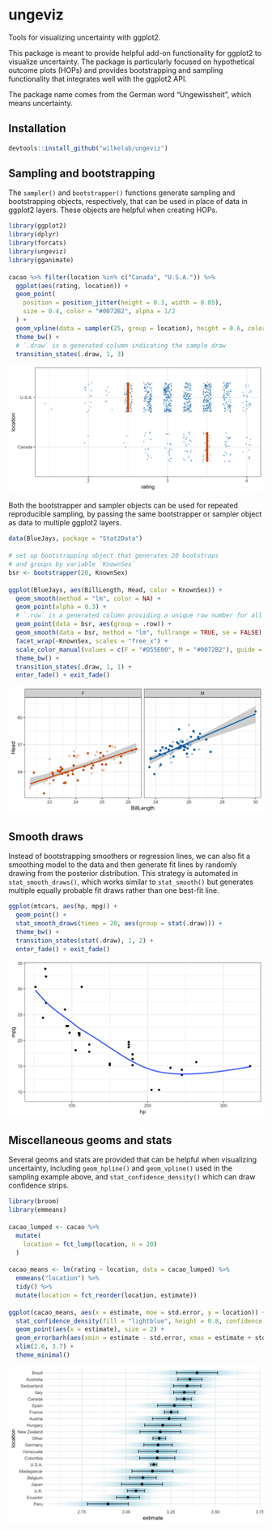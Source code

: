 
<!-- README.md is generated from README.Rmd. Please edit that file -->

# ungeviz

Tools for visualizing uncertainty with ggplot2.

This package is meant to provide helpful add-on functionality for
ggplot2 to visualize uncertainty. The package is particularly focused on
hypothetical outcome plots (HOPs) and provides bootstrapping and
sampling functionality that integrates well with the ggplot2 API.

The package name comes from the German word “Ungewissheit”, which means
uncertainty.

## Installation

``` r
devtools::install_github("wilkelab/ungeviz")
```

## Sampling and bootstrapping

The `sampler()` and `bootstrapper()` functions generate sampling and
bootstrapping objects, respectively, that can be used in place of data
in ggplot2 layers. These objects are helpful when creating HOPs.

``` r
library(ggplot2)
library(dplyr)
library(forcats)
library(ungeviz)
library(gganimate)

cacao %>% filter(location %in% c("Canada", "U.S.A.")) %>%
  ggplot(aes(rating, location)) +
  geom_point(
    position = position_jitter(height = 0.3, width = 0.05), 
    size = 0.4, color = "#0072B2", alpha = 1/2
  ) +
  geom_vpline(data = sampler(25, group = location), height = 0.6, color = "#D55E00") +
  theme_bw() + 
  # `.draw` is a generated column indicating the sample draw
  transition_states(.draw, 1, 3)
```

![](man/figures/README-cacao-samples-anim-1.gif)<!-- -->

Both the bootstrapper and sampler objects can be used for repeated
reproducible sampling, by passing the same bootstrapper or sampler
object as data to multiple ggplot2 layers.

``` r
data(BlueJays, package = "Stat2Data")

# set up bootstrapping object that generates 20 bootstraps
# and groups by variable `KnownSex`
bsr <- bootstrapper(20, KnownSex)

ggplot(BlueJays, aes(BillLength, Head, color = KnownSex)) +
  geom_smooth(method = "lm", color = NA) +
  geom_point(alpha = 0.3) +
  # `.row` is a generated column providing a unique row number for all rows
  geom_point(data = bsr, aes(group = .row)) +
  geom_smooth(data = bsr, method = "lm", fullrange = TRUE, se = FALSE) +
  facet_wrap(~KnownSex, scales = "free_x") +
  scale_color_manual(values = c(F = "#D55E00", M = "#0072B2"), guide = "none") +
  theme_bw() +
  transition_states(.draw, 1, 1) + 
  enter_fade() + exit_fade()
```

![](man/figures/README-bluejays-lm-anim-1.gif)<!-- -->

## Smooth draws

Instead of bootstrapping smoothers or regression lines, we can also fit
a smoothing model to the data and then generate fit lines by randomly
drawing from the posterior distribution. This strategy is automated in
`stat_smooth_draws()`, which works similar to `stat_smooth()` but
generates multiple equally probable fit draws rather than one best-fit
line.

``` r
ggplot(mtcars, aes(hp, mpg)) + 
  geom_point() +
  stat_smooth_draws(times = 20, aes(group = stat(.draw))) + 
  theme_bw() +
  transition_states(stat(.draw), 1, 2) +
  enter_fade() + exit_fade()
```

![](man/figures/README-mtcars-smooth-anim-1.gif)<!-- -->

## Miscellaneous geoms and stats

Several geoms and stats are provided that can be helpful when
visualizing uncertainty, including `geom_hpline()` and `geom_vpline()`
used in the sampling example above, and `stat_confidence_density()`
which can draw confidence strips.

``` r
library(broom)
library(emmeans)

cacao_lumped <- cacao %>%
  mutate(
    location = fct_lump(location, n = 20)
  )
  
cacao_means <- lm(rating ~ location, data = cacao_lumped) %>%
  emmeans("location") %>%
  tidy() %>%
  mutate(location = fct_reorder(location, estimate))

ggplot(cacao_means, aes(x = estimate, moe = std.error, y = location)) +
  stat_confidence_density(fill = "lightblue", height = 0.8, confidence = 0.68) +
  geom_point(aes(x = estimate), size = 2) +
  geom_errorbarh(aes(xmin = estimate - std.error, xmax = estimate + std.error), height = 0.5) +
  xlim(2.6, 3.7) +
  theme_minimal()
```

![](man/figures/README-cacao-means-1.png)<!-- -->
